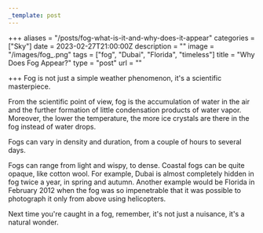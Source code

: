 ```yaml
---
_template: post
---
```





+++
aliases = "/posts/fog-what-is-it-and-why-does-it-appear"
categories = ["Sky"]
date = 2023-02-27T21:00:00Z
description = ""
image = "/images/fog_.png"
tags = ["fog", "Dubai", "Florida", "timeless"]
title = "Why Does Fog Appear?"
type = "post"
url = ""

+++
Fog is not just a simple weather phenomenon, it's a scientific masterpiece.

From the scientific point of view, fog is the accumulation of water in the air and the further formation of little condensation products of water vapor. Moreover, the lower the temperature, the more ice crystals are there in the fog instead of water drops.

Fogs can vary in density and duration, from a couple of hours to several days.

Fogs can range from light and wispy, to dense. Coastal fogs can be quite opaque, like cotton wool. For example, Dubai is almost completely hidden in fog twice a year, in spring and autumn. Another example would be Florida in February 2012 when the fog was so impenetrable that it was possible to photograph it only from above using helicopters.  
  
Next time you're caught in a fog, remember, it's not just a nuisance, it's a natural wonder.
